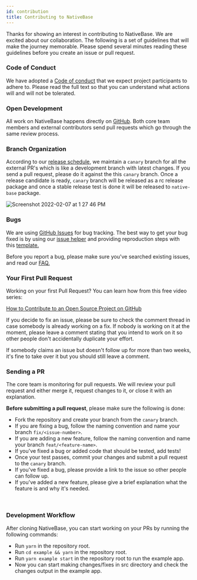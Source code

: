 ```yaml
---
id: contribution
title: Contributing to NativeBase
---
```


Thanks for showing an interest in contributing to NativeBase. We are excited about our collaboration. The following is a set of guidelines that will make the journey memorable. Please spend several minutes reading these guidelines before you create an issue or pull request.

### Code of Conduct

We have adopted a [Code of conduct](https://github.com/GeekyAnts/NativeBase/blob/master/CODE_OF_CONDUCT.md) that we expect project participants to adhere to. Please read the full text so that you can understand what actions will and will not be tolerated.

### Open Development

All work on NativeBase happens directly on [GitHub](https://github.com/GeekyAnts/nativebase). Both core team members and external contributors send pull requests which go through the same review process.

### Branch Organization

According to our [release schedule](https://github.com/GeekyAnts/NativeBase/releases), we maintain a `canary` branch for all the external PR's which is like a development branch with latest changes. If you send a pull request, please do it against the this `canary` branch. Once a release candidate is ready, `canary` branch will be released as a rc release package and once a stable release test is done it will be released to `native-base` package.

![Screenshot 2022-02-07 at 1 27 46 PM](https://user-images.githubusercontent.com/62810976/161559404-c2e9064c-ae62-4395-92d9-9ddba2781d7a.png)

### Bugs

We are using [GitHub Issues](https://github.com/GeekyAnts/NativeBase/issues) for bug tracking. The best way to get your bug fixed is by using our [issue helper](https://github.com/GeekyAnts/NativeBase/issues/new?assignees=&labels=v3%2Cbug%2Ctriage&template=bug_report.yml) and providing reproduction steps with this [template.](https://snack.expo.dev/@native-base/nativebase-starter-snack)

Before you report a bug, please make sure you've searched existing issues, and read our [FAQ.](https://docs.nativebase.io/faq)

### Your First Pull Request

Working on your first Pull Request? You can learn how from this free video series:

[How to Contribute to an Open Source Project on GitHub](https://egghead.io/courses/how-to-contribute-to-an-open-source-project-on-github)

If you decide to fix an issue, please be sure to check the comment thread in case somebody is already working on a fix. If nobody is working on it at the moment, please leave a comment stating that you intend to work on it so other people don't accidentally duplicate your effort.

If somebody claims an issue but doesn't follow up for more than two weeks, it's fine to take over it but you should still leave a comment.

### Sending a PR

The core team is monitoring for pull requests. We will review your pull request and either merge it, request changes to it, or close it with an explanation.

**Before submitting a pull request**, please make sure the following is done:

- Fork the repository and create your branch from the `canary` branch.
- If you are fixing a bug, follow the naming convention and name your branch `fix/<issue-number>`.
- If you are adding a new feature, follow the naming convention and name your branch `feat/<feature-name>`.
- If you've fixed a bug or added code that should be tested, add tests!
- Once your test passes, commit your changes and submit a pull request to the `canary` branch.
- If you've fixed a bug, please provide a link to the issue so other people can follow up.
- If you've added a new feature, please give a brief explanation what the feature is and why it's needed.

<br />

### Development Workflow

After cloning NativeBase, you can start working on your PRs by running the following commands:

- Run `yarn` in the repository root.
- Run `cd example && yarn` in the repository root.
- Run `yarn example start` in the repository root to run the example app.
- Now you can start making changes/fixes in src directory and check the changes output in the example app.
